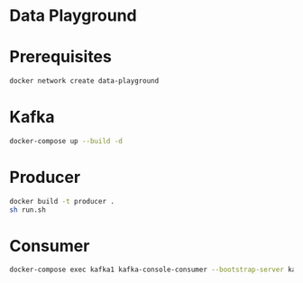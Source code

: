 # Data Playground

# Prerequisites
```sh
docker network create data-playground
```

# Kafka
```sh
docker-compose up --build -d
```

# Producer
```sh
docker build -t producer .
sh run.sh
```

# Consumer
```sh
docker-compose exec kafka1 kafka-console-consumer --bootstrap-server kafka1:19091 kafka2:19092 kafka3:19093  --topic "data-playground"  --from-beginning
```